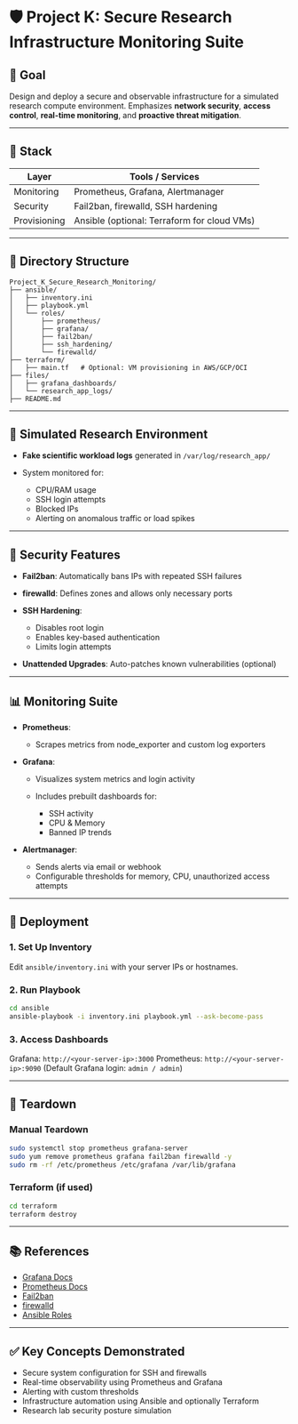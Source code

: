 # 🛡️ Project K: Secure Research Infrastructure Monitoring Suite

## 🎯 Goal

Design and deploy a secure and observable infrastructure for a simulated research compute environment. Emphasizes **network security**, **access control**, **real-time monitoring**, and **proactive threat mitigation**.

---

## 🧰 Stack

| Layer        | Tools / Services                            |
| ------------ | ------------------------------------------- |
| Monitoring   | Prometheus, Grafana, Alertmanager           |
| Security     | Fail2ban, firewalld, SSH hardening          |
| Provisioning | Ansible (optional: Terraform for cloud VMs) |

---

## 📁 Directory Structure

```plaintext
Project_K_Secure_Research_Monitoring/
├── ansible/
│   ├── inventory.ini
│   ├── playbook.yml
│   └── roles/
│       ├── prometheus/
│       ├── grafana/
│       ├── fail2ban/
│       ├── ssh_hardening/
│       └── firewalld/
├── terraform/
│   ├── main.tf   # Optional: VM provisioning in AWS/GCP/OCI
├── files/
│   ├── grafana_dashboards/
│   └── research_app_logs/
├── README.md
```

---

## 🔬 Simulated Research Environment

* **Fake scientific workload logs** generated in `/var/log/research_app/`
* System monitored for:

  * CPU/RAM usage
  * SSH login attempts
  * Blocked IPs
  * Alerting on anomalous traffic or load spikes

---

## 🔐 Security Features

* **Fail2ban**: Automatically bans IPs with repeated SSH failures
* **firewalld**: Defines zones and allows only necessary ports
* **SSH Hardening**:

  * Disables root login
  * Enables key-based authentication
  * Limits login attempts
* **Unattended Upgrades**: Auto-patches known vulnerabilities (optional)

---

## 📊 Monitoring Suite

* **Prometheus**:

  * Scrapes metrics from node\_exporter and custom log exporters
* **Grafana**:

  * Visualizes system metrics and login activity
  * Includes prebuilt dashboards for:

    * SSH activity
    * CPU & Memory
    * Banned IP trends
* **Alertmanager**:

  * Sends alerts via email or webhook
  * Configurable thresholds for memory, CPU, unauthorized access attempts

---

## 🚀 Deployment

### 1. Set Up Inventory

Edit `ansible/inventory.ini` with your server IPs or hostnames.

### 2. Run Playbook

```bash
cd ansible
ansible-playbook -i inventory.ini playbook.yml --ask-become-pass
```

### 3. Access Dashboards

Grafana: `http://<your-server-ip>:3000`
Prometheus: `http://<your-server-ip>:9090`
(Default Grafana login: `admin / admin`)

---

## 🧼 Teardown

### Manual Teardown

```bash
sudo systemctl stop prometheus grafana-server
sudo yum remove prometheus grafana fail2ban firewalld -y
sudo rm -rf /etc/prometheus /etc/grafana /var/lib/grafana
```

### Terraform (if used)

```bash
cd terraform
terraform destroy
```

---

## 📚 References

* [Grafana Docs](https://grafana.com/docs/)
* [Prometheus Docs](https://prometheus.io/docs/)
* [Fail2ban](https://www.fail2ban.org/wiki/index.php/Main_Page)
* [firewalld](https://firewalld.org/)
* [Ansible Roles](https://docs.ansible.com/ansible/latest/playbook_guide/playbooks_reuse_roles.html)

---

## ✅ Key Concepts Demonstrated

* Secure system configuration for SSH and firewalls
* Real-time observability using Prometheus and Grafana
* Alerting with custom thresholds
* Infrastructure automation using Ansible and optionally Terraform
* Research lab security posture simulation
